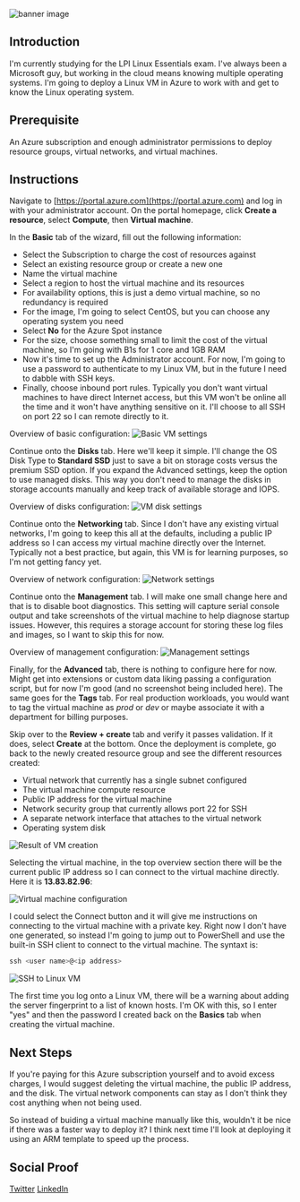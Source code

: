 ![banner image](./img/banner.png)

## Introduction

I'm currently studying for the LPI Linux Essentials exam. I've always been a Microsoft guy, but working in the cloud means knowing multiple operating systems. I'm going to deploy a Linux VM in Azure to work with and get to know the Linux operating system.

## Prerequisite

An Azure subscription and enough administrator permissions to deploy resource groups, virtual networks, and virtual machines.

## Instructions

Navigate to [https://portal.azure.com](https://portal.azure.com) and log in with your administrator account. On the portal homepage, click **Create a resource**, select **Compute**, then **Virtual machine**.

In the **Basic** tab of the wizard, fill out the following information:

- Select the Subscription to charge the cost of resources against
- Select an existing resource group or create a new one
- Name the virtual machine
- Select a region to host the virtual machine and its resources
- For availability options, this is just a demo virtual machine, so no redundancy is required
- For the image, I'm going to select CentOS, but you can choose any operating system you need
- Select **No** for the Azure Spot instance
- For the size, choose something small to limit the cost of the virtual machine, so I'm going with B1s for 1 core and 1GB RAM
- Now it's time to set up the Administrator account. For now, I'm going to use a password to authenticate to my Linux VM, but in the future I need to dabble with SSH keys.
- Finally, choose inbound port rules. Typically you don't want virtual machines to have direct Internet access, but this VM won't be online all the time and it won't have anything sensitive on it. I'll choose to all SSH on port 22 so I can remote directly to it.

Overview of basic configuration:
![Basic VM settings](./img/basictab.png)


Continue onto the **Disks** tab. Here we'll keep it simple. I'll change the OS Disk Type to **Standard SSD** just to save a bit on storage costs versus the premium SSD option. If you expand the Advanced settings, keep the option to use managed disks. This way you don't need to manage the disks in storage accounts manually and keep track of available storage and IOPS.

Overview of disks configuration:
![VM disk settings](./img/diskstab.png)


Continue onto the **Networking** tab. Since I don't have any existing virtual networks, I'm going to keep this all at the defaults, including a public IP address so I can access my virtual machine directly over the Internet. Typically not a best practice, but again, this VM is for learning purposes, so I'm not getting fancy yet.

Overview of network configuration:
![Network settings](./img/networktab.png)


Continue onto the **Management** tab. I will make one small change here and that is to disable boot diagnostics. This setting will capture serial console output and take screenshots of the virtual machine to help diagnose startup issues. However, this requires a storage account for storing these log files and images, so I want to skip this for now.

Overview of management configuration:
![Management settings](./img/managementtab.png)

Finally, for the **Advanced** tab, there is nothing to configure here for now. Might get into extensions or custom data liking passing a configuration script, but for now I'm good (and no screenshot being included here). The same goes for the **Tags** tab. For real production workloads, you would want to tag the virtual machine as *prod* or *dev* or maybe associate it with a department for billing purposes.

Skip over to the **Review + create** tab and verify it passes validation. If it does, select **Create** at the bottom. Once the deployment is complete, go back to the newly created resource group and see the different resources created:

- Virtual network that currently has a single subnet configured
- The virtual machine compute resource
- Public IP address for the virtual machine
- Network security group that currently allows port 22 for SSH
- A separate network interface that attaches to the virtual network
- Operating system disk

![Result of VM creation](./img/resources.png)

Selecting the virtual machine, in the top overview section there will be the current public IP address so I can connect to the virtual machine directly. Here it is **13.83.82.96**:

![Virtual machine configuration](./img/vmconfig.png)

I could select the Connect button and it will give me instructions on connecting to the virtual machine with a private key. Right now I don't have one generated, so instead I'm going to jump out to PowerShell and use the built-in SSH client to connect to the virtual machine. The syntaxt is:

```powershell
ssh <user name>@<ip address>
```

![SSH to Linux VM](./img/linuxsshlogin.png)

The first time you log onto a Linux VM, there will be a warning about adding the server fingerprint to a list of known hosts. I'm OK with this, so I enter "yes" and then the password I created back on the **Basics** tab when creating the virtual machine.

## Next Steps

If you're paying for this Azure subscription yourself and to avoid excess charges, I would suggest deleting the virtual machine, the public IP address, and the disk. The virtual network components can stay as I don't think they cost anything when not being used.

So instead of buiding a virtual machine manually like this, wouldn't it be nice if there was a faster way to deploy it? I think next time I'll look at deploying it using an ARM template to speed up the process.

## Social Proof

[Twitter](https://twitter.com/JeffWBrown/status/1298105256341934082?s=20)
[LinkedIn](https://www.linkedin.com/posts/jeffwaynebrown_jeffbrowntech100daysofcloud-activity-6703871248100925440-xtcn)

